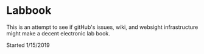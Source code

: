 # Labbook

This is an attempt to see if gitHub's issues, wiki, and websight infrastructure might make a decent electronic lab book. 

Started 1/15/2019
